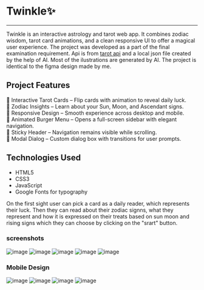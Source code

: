 # Twinkle✨
---

Twinkle is an interactive astrology and tarot web app. It combines zodiac wisdom, tarot card animations, and a clean responsive UI to offer a magical user experience. The project was developed as a part of the final examination requirement. 
Api is from [tarot api](https://tarotapi.dev/) and a local json file created by the help of AI. Most of the ilustrations are generated by AI. The project is identical to the figma design made by me.

## Project Features
🔮 Interactive Tarot Cards – Flip cards with animation to reveal daily luck.  
🌙 Zodiac Insights – Learn about your Sun, Moon, and Ascendant signs.  
📱 Responsive Design – Smooth experience across desktop and mobile.  
🍔 Animated Burger Menu – Opens a full-screen sidebar with elegant navigation.  
🧭 Sticky Header – Navigation remains visible while scrolling.  
💬 Modal Dialog – Custom dialog box with transitions for user prompts.

## Technologies Used
* HTML5
* CSS3
* JavaScript 
* Google Fonts for typography

On the first sight user can pick a card as a daily reader, which represents their luck. Then they can read about their zodiac signns,
what they represent and how it is expressed on their treats based on sun moon and rising signs which they can choose by clicking on the "srart" button.

### screenshots
![image](https://github.com/user-attachments/assets/7b8928d8-292a-454b-b4bc-85f465de16f0)
![image](https://github.com/user-attachments/assets/eeccaa7d-1dff-44e5-83ec-5bdf98b6eeb4)
![image](https://github.com/user-attachments/assets/9add3403-8334-4248-ac9d-84e1f751bc15)
![image](https://github.com/user-attachments/assets/feab647b-030e-43bc-abe3-5587b98e5610)
![image](https://github.com/user-attachments/assets/a0607404-dded-460c-b5a4-894f9b9c816e)

### Mobile Design  
![image](https://github.com/user-attachments/assets/fc9cc0cb-14c6-4dee-bc46-cb0e534dc425)
![image](https://github.com/user-attachments/assets/6a7fa171-55ed-4a09-abd7-15dcf37ceb7a)
![image](https://github.com/user-attachments/assets/223e3057-ad4d-4a39-b8d6-3cb568d3f261)
![image](https://github.com/user-attachments/assets/b328539d-9c8c-406f-a903-30aaab57595e)








